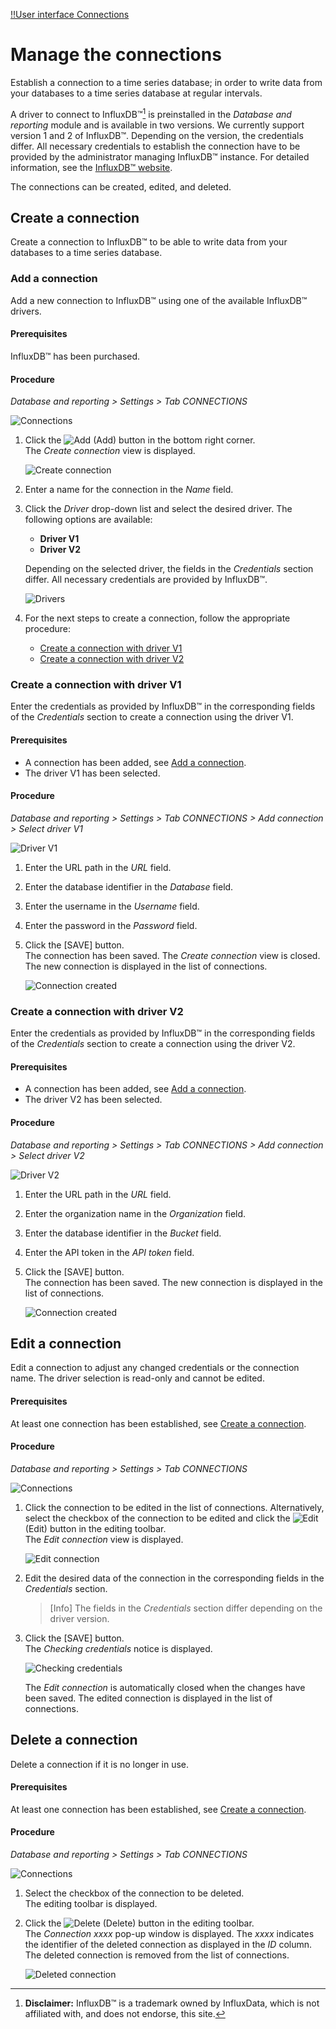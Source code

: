 [!!User interface Connections](../UserInterface/03a_Connections.md)

# Manage the connections

Establish a connection to a time series database; in order to write data from your databases to a time series database at regular intervals.

A driver to connect to InfluxDB&trade;[^1] is preinstalled in the *Database and reporting* module and is available in two versions. We currently support version 1 and 2 of InfluxDB&trade;. Depending on the version, the credentials differ. All necessary credentials to establish the connection have to be provided by the administrator managing InfluxDB&trade; instance. For detailed information, see the [InfluxDB&trade; website](https://influxdata.com).

The connections can be created, edited, and deleted.



## Create a connection

Create a connection to InfluxDB&trade; to be able to write data from your databases to a time series database. 


### Add a connection

Add a new connection to InfluxDB&trade; using one of the available InfluxDB&trade; drivers.

#### Prerequisites

InfluxDB&trade; has been purchased.

#### Procedure

*Database and reporting > Settings > Tab CONNECTIONS*

![Connections](../../Assets/Screenshots/DatabaseAndReporting/Settings/Connections/NoConnections.png "[Connections]")

1. Click the ![Add](../../Assets/Icons/Plus01.png "[Add]") (Add) button in the bottom right corner.    
    The *Create connection* view is displayed.

    ![Create connection](../../Assets/Screenshots/DatabaseAndReporting/Settings/Connections/CreateConnection.png "[Create connection]")

2. Enter a name for the connection in the *Name* field.

3. Click the *Driver* drop-down list and select the desired driver. The following options are available:

    - **Driver V1**  
    - **Driver V2**  

    Depending on the selected driver, the fields in the *Credentials* section differ. All necessary credentials are provided by InfluxDB&trade;.
   
    ![Drivers](../../Assets/Screenshots/DatabaseAndReporting/Settings/Connections/CreateConnectionInfluxDBDriverV1und2.png "[Drivers]")

4. For the next steps to create a connection, follow the appropriate procedure:

    - [Create a connection with driver V1](#create-a-connection-with-driver-v1)
    - [Create a connection with driver V2](#create-a-connection-with-driver-v2) 


### Create a connection with driver V1

Enter the credentials as provided by InfluxDB&trade; in the corresponding fields of the *Credentials* section to create a connection using the driver V1.

#### Prerequisites

- A connection has been added, see [Add a connection](#add-a-connection).
- The driver V1 has been selected. 

#### Procedure

*Database and reporting > Settings > Tab CONNECTIONS > Add connection > Select driver V1*

![Driver V1](../../Assets/Screenshots/DatabaseAndReporting/Settings/Connections/CreateConnectionInfluxDBDriverV1.png "[Driver V1]")

1. Enter the URL path in the *URL* field.

2. Enter the database identifier in the *Database* field.

3. Enter the username in the *Username* field.

4. Enter the password in the *Password* field. 

5. Click the [SAVE] button.  
    The connection has been saved. The *Create connection* view is closed. The new connection is displayed in the list of connections.

    ![Connection created](../../Assets/Screenshots/DatabaseAndReporting/Settings/Connections/ConnectionsV1.png "[Connection created]")


### Create a connection with driver V2

Enter the credentials as provided by InfluxDB&trade; in the corresponding fields of the *Credentials* section to create a connection using the driver V2.

#### Prerequisites

- A connection has been added, see [Add a connection](#add-a-connection).
- The driver V2 has been selected. 

#### Procedure

*Database and reporting > Settings > Tab CONNECTIONS > Add connection > Select driver V2*

![Driver V2](../../Assets/Screenshots/DatabaseAndReporting/Settings/Connections/CreateConnectionInfluxDBDriverV2.png "[Driver V2]")

1. Enter the URL path in the *URL* field.

2. Enter the organization name in the *Organization* field.

3. Enter the database identifier in the *Bucket* field.

4. Enter the API token in the *API token* field.

5. Click the [SAVE] button.  
    The connection has been saved. The new connection is displayed in the list of connections.

    ![Connection created](../../Assets/Screenshots/DatabaseAndReporting/Settings/Connections/ConnectionsV2.png "[Connection created]")


## Edit a connection

Edit a connection to adjust any changed credentials or the connection name. The driver selection is read-only and cannot be edited.

#### Prerequisites

At least one connection has been established, see [Create a connection](#create-a-connection).

#### Procedure

*Database and reporting > Settings > Tab CONNECTIONS*

![Connections](../../Assets/Screenshots/DatabaseAndReporting/Settings/Connections/ConnectionsV2.png "[Connections]")

1. Click the connection to be edited in the list of connections. Alternatively, select the checkbox of the connection to be edited and click the ![Edit](../../Assets/Icons/Edit01.png) (Edit) button in the editing toolbar.  
    The *Edit connection* view is displayed.
    
    ![Edit connection](../../Assets/Screenshots/DatabaseAndReporting/Settings/Connections/EditConnectionV2.png "[Edit connection]")

2.  Edit the desired data of the connection in the corresponding fields in the *Credentials* section. 

    > [Info] The fields in the *Credentials* section differ depending on the driver version.

3. Click the [SAVE] button.  
    The *Checking credentials* notice is displayed.

    ![Checking credentials](../../Assets/Screenshots/DatabaseAndReporting/Settings/Connections/CheckingCredentials.png "[Checking credentials]")

    The *Edit connection* is automatically closed when the changes have been saved. The edited connection is displayed in the list of connections.



## Delete a connection

Delete a connection if it is no longer in use.

#### Prerequisites

At least one connection has been established, see [Create a connection](#create-a-connection).

#### Procedure

*Database and reporting > Settings > Tab CONNECTIONS*

![Connections](../../Assets/Screenshots/DatabaseAndReporting/Settings/Connections/ConnectionsV2.png "[Connections]")

1. Select the checkbox of the connection to be deleted.   
    The editing toolbar is displayed.

2. Click the ![Delete](../../Assets/Icons/Trash03.png) (Delete) button in the editing toolbar.  
    The *Connection xxxx* pop-up window is displayed. The *xxxx* indicates the identifier of the deleted connection as displayed in the *ID* column. The deleted connection is removed from the list of connections.

    ![Deleted connection](../../Assets/Screenshots/DatabaseAndReporting/Settings/Connections/DeletedConnection.png "[Deleted connection]")

[comment]: <> (Julian: Bitte Screenshot einbauen, ziehen und zukommen lassen.)



[^1]: **Disclaimer:** InfluxDB&trade; is a trademark owned by InfluxData, which is not affiliated with, and does not endorse, this site.  